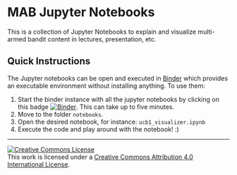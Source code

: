# MAB Jupyter Notebooks

This is a collection of Jupyter Notebooks to explain and visualize multi-armed bandit content in lectures, presentation, etc.

## Quick Instructions

The Jupyter notebooks can be open and executed in [Binder](https://mybinder.org/) which provides an executable environment without installing anything. To use them:

1. Start the binder instance with all the jupyter notebooks by clicking on this badge [![Binder](https://mybinder.org/badge_logo.svg)](https://mybinder.org/v2/gh/le-martin/mab-jupyter-notebooks/HEAD). This can take up to five minutes.
2. Move to the folder `notebooks`.
3. Open the desired notebook, for instance: `ucb1_visualizer.ipynb`
4. Execute the code and play around with the notebook! :)


---

<a rel="license" href="http://creativecommons.org/licenses/by/4.0/"><img alt="Creative Commons License" style="border-width:0" src="https://i.creativecommons.org/l/by/4.0/88x31.png" /></a><br />This work is licensed under a <a rel="license" href="http://creativecommons.org/licenses/by/4.0/">Creative Commons Attribution 4.0 International License</a>.

